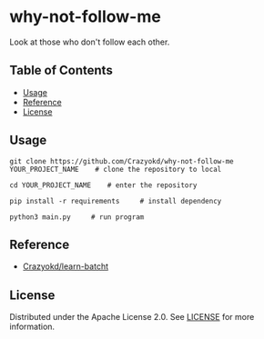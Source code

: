 # why-not-follow-me
Look at those who don't follow each other.

## Table of Contents
- [Usage](#Usage)
- [Reference](#Reference)
- [License](#License)

## Usage
```shell
git clone https://github.com/Crazyokd/why-not-follow-me YOUR_PROJECT_NAME    # clone the repository to local

cd YOUR_PROJECT_NAME    # enter the repository

pip install -r requirements     # install dependency

python3 main.py     # run program
```

## Reference
- [Crazyokd/learn-batcht](https://github.com/Crazyokd/learn-batch)

## License
Distributed under the Apache License 2.0. See [LICENSE](LICENSE) for more information.